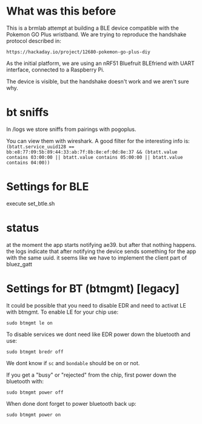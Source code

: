 # What was this before
This is a brmlab attempt at building a BLE device compatible with the
Pokemon GO Plus wristband.  We are trying to reproduce the handshake
protocol described in:

	https://hackaday.io/project/12680-pokemon-go-plus-diy

As the initial platform, we are using an nRF51 Bluefruit BLEfriend
with UART interface, connected to a Raspberry Pi.

The device is visible, but the handshake doesn't work and we aren't
sure why.

# bt sniffs

In /logs we store sniffs from pairings with pogoplus.

You can view them with wireshark. A good filter for the interesting info is: ``` (btatt.service_uuid128 == bb:e8:77:09:5b:89:44:33:ab:7f:8b:8e:ef:0d:8e:37 && (btatt.value contains 03:00:00 || btatt.value contains 05:00:00 || btatt.value contains 04:00)) ```

# Settings for BLE
execute set_btle.sh

# status
at the moment the app starts notifying ae39. but after that nothing happens. the logs indicate that after notifying the device sends something for the app with the same uuid. it seems like we have to implement the client part of bluez_gatt

# Settings for BT (btmgmt) [legacy]

It could be possible that you need to disable EDR and need to activat LE with btmgmt.
To enable LE for your chip use:

```
sudo btmgmt le on
```

To disable services we dont need like EDR power down the bluetooth and use:

```
sudo btmgmt bredr off
```
We dont know if ```sc``` and ```bondable``` should be on or not.

If you get a "busy" or "rejected" from the chip, first power down the bluetooth with:
```
sudo btmgmt power off
```

When done dont forget to power bluetooth back up:
```
sudo btmgmt power on
```
